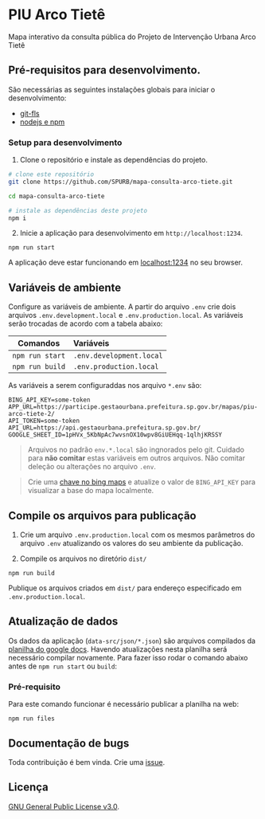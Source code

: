 # PIU Arco Tietê
Mapa interativo da consulta pública do Projeto de Intervenção Urbana Arco Tietê

## Pré-requisitos para desenvolvimento. 
São necessárias as seguintes instalações globais para iniciar o desenvolvimento:
* [git-fls](https://git-lfs.github.com/)
* [nodejs e npm](https://nodejs.org/)

### Setup para desenvolvimento

1. Clone o repositório e instale as dependências do projeto.
```bash
# clone este repositório
git clone https://github.com/SPURB/mapa-consulta-arco-tiete.git

cd mapa-consulta-arco-tiete

# instale as dependências deste projeto
npm i
```

2. Inicie a aplicação para desenvolvimento em `http://localhost:1234`.
```
npm run start
```
A aplicação deve estar funcionando em [localhost:1234](http://localhost:1234/) no seu browser. 

## Variáveis de ambiente
Configure as variáveis de ambiente. A partir do arquivo `.env` crie dois arquivos `.env.development.local` e `.env.production.local`. As variáveis serão trocadas de acordo com a tabela abaixo:

| Comandos             | Variáveis                   |
| -------------------- |:----------------------------|
| `npm run start`      | `.env.development.local`    |
| `npm run build`      | `.env.production.local`     |

As variáveis a serem configuraddas nos arquivo `*.env` são:

```
BING_API_KEY=some-token
APP_URL=https://participe.gestaourbana.prefeitura.sp.gov.br/mapas/piu-arco-tiete-2/
API_TOKEN=some-token
API_URL=https://api.gestaourbana.prefeitura.sp.gov.br/
GOOGLE_SHEET_ID=1pHVx_5KbNpAc7wvsnOX10wpv8GiUEHqq-1qlhjKRSSY
```

> Arquivos no padrão `env.*.local` são ingnorados pelo git. Cuidado para **não comitar**  estas variáveis em outros arquivos. Não comitar deleção ou alterações no arquivo `.env`.

> Crie uma [chave no bing maps](https://docs.microsoft.com/en-us/bingmaps/getting-started/bing-maps-dev-center-help/getting-a-bing-maps-key) e atualize o valor de `BING_API_KEY` para visualizar a base do mapa localmente. 

## Compile os arquivos para publicação
1. Crie um arquivo `.env.production.local` com os mesmos parâmetros do arquivo `.env` atualizando os valores do seu ambiente da publicação.

2. Compile os arquivos no diretório `dist/`

```
npm run build
```

Publique os arquivos criados em `dist/` para endereço especificado em `.env.production.local`.

## Atualização de dados 
Os dados da aplicação (`data-src/json/*.json`) são arquivos compilados da [planilha do google docs](https://docs.google.com/spreadsheets/d/1pHVx_5KbNpAc7wvsnOX10wpv8GiUEHqq-1qlhjKRSSY/). Havendo atualizações nesta planilha será necessário compilar novamente. Para fazer isso rodar o comando abaixo antes de `npm run start` ou `build`:

### Pré-requisito
Para este comando funcionar é necessário publicar a planilha na web:


```
npm run files
```

## Documentação de bugs
Toda contribuição é bem vinda. Crie uma [issue](https://github.com/SPURB/piu-arco-tiete/issues).

## Licença
[GNU General Public License v3.0](https://github.com/SPURB/piu-arco-tiete/blob/master/LICENSE).
